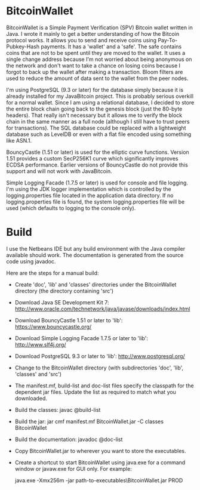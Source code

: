 BitcoinWallet
=============

BitcoinWallet is a Simple Payment Verification (SPV) Bitcoin wallet written in Java.  I wrote it mainly to get a better understanding of how the Bitcoin protocol works.  It allows you to send and receive coins using Pay-To-Pubkey-Hash payments.  It has a 'wallet' and a 'safe'.  The safe contains coins that are not to be spent until they are moved to the wallet.  It uses a single change address because I'm not worried about being anonymous on the network and don't want to take a chance on losing coins because I forgot to back up the wallet after making a transaction.  Bloom filters are used to reduce the amount of data sent to the wallet from the peer nodes.

I'm using PostgreSQL (9.3 or later) for the database simply because it is already installed for my JavaBitcoin project.  This is probably serious overkill for a normal wallet.  Since I am using a relational database, I decided to store the entire block chain going back to the genesis block (just the 80-byte headers).  That really isn't necessary but it allows me to verify the block chain in the same manner as a full node (although I still have to trust peers for transactions).  The SQL database could be replaced with a lightweight database such as LevelDB or even with a flat file encoded using something like ASN.1.

BouncyCastle (1.51 or later) is used for the elliptic curve functions.  Version 1.51 provides a custom SecP256K1 curve which significantly improves ECDSA performance.  Earlier versions of BouncyCastle do not provide this support and will not work with JavaBitcoin.

Simple Logging Facade (1.7.5 or later) is used for console and file logging.  I'm using the JDK logger implementation which is controlled by the logging.properties file located in the application data directory.  If no logging.properties file is found, the system logging.properties file will be used (which defaults to logging to the console only).


Build
=====

I use the Netbeans IDE but any build environment with the Java compiler available should work.  The documentation is generated from the source code using javadoc.

Here are the steps for a manual build:

  - Create 'doc', 'lib' and 'classes' directories under the BitcoinWallet directory (the directory containing 'src')
  - Download Java SE Development Kit 7: http://www.oracle.com/technetwork/java/javase/downloads/index.html
  - Download BouncyCastle 1.51 or later to 'lib': https://www.bouncycastle.org/
  - Download Simple Logging Facade 1.7.5 or later to 'lib': http://www.slf4j.org/
  - Download PostgreSQL 9.3 or later to 'lib': http://www.postgresql.org/
  - Change to the BitcoinWallet directory (with subdirectories 'doc', 'lib', 'classes' and 'src')
  - The manifest.mf, build-list and doc-list files specify the classpath for the dependent jar files.  Update the list as required to match what you downloaded.
  - Build the classes: javac @build-list
  - Build the jar: jar cmf manifest.mf BitcoinWallet.jar -C classes BitcoinWallet
  - Build the documentation: javadoc @doc-list
  - Copy BitcoinWallet.jar to wherever you want to store the executables.
  - Create a shortcut to start BitcoinWallet using java.exe for a command window or javaw.exe for GUI only.  For example:
  
      java.exe -Xmx256m -jar path-to-executables\BitcoinWallet.jar PROD